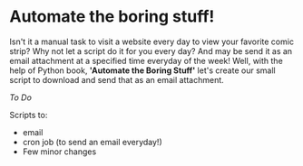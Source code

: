 # Automate the boring stuff!

  Isn't it a manual task to visit a website every day to view your favorite comic strip? Why not let a script do it for you every day? And may be send it as an email attachment at a specified time everyday of the week! Well, with the help of Python book, **'Automate the Boring Stuff'** let's create our small script to download and send that as an email attachment.

_To Do_

Scripts to:
- email
- cron job (to send an email everyday!)
- Few minor changes 
